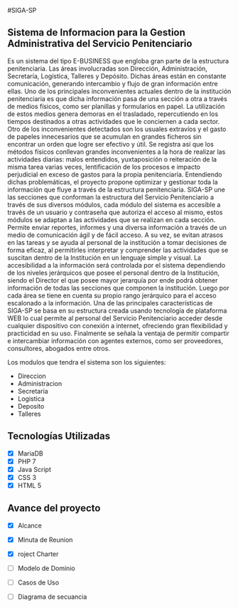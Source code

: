 #SIGA-SP
## Sistema de Informacion para la Gestion Administrativa del Servicio Penitenciario
Es un sistema del tipo E-BUSINESS que engloba gran parte de la estructura penitenciaria. Las áreas involucradas son Dirección, Administración, Secretaría, Logística, Talleres y Depósito. Dichas áreas están en constante comunicación, generando intercambio y flujo de gran información entre ellas. Uno de los principales inconvenientes actuales dentro de la institución penitenciaria es que dicha información pasa de una sección a otra a través de medios físicos, como ser planillas y formularios en papel. La utilización de estos medios genera demoras en el trasladado, repercutiendo en los tiempos destinados a otras actividades que le conciernen a cada sector. Otro de los inconvenientes detectados son los usuales extravíos y el gasto de papeles innecesarios que se acumulan en grandes ficheros sin encontrar un orden que logre ser efectivo y útil. Se registra así que los métodos físicos conllevan grandes inconvenientes a la hora de realizar las actividades diarias: malos entendidos, yuxtaposición o reiteración de la misma tarea varias veces, lentificación de los procesos e impacto perjudicial en exceso de gastos para la propia penitenciaría.
Entendiendo dichas problemáticas, el proyecto propone optimizar y gestionar toda la información que fluye a través de la estructura penitenciaria. SIGA-SP une las secciones que conforman la estructura del Servicio Penitenciario a través de sus diversos módulos, cada módulo del sistema es accesible a través de un usuario y contraseña que autoriza el acceso al mismo, estos módulos se adaptan a las actividades que se realizan en cada sección. Permite enviar reportes, informes y una diversa información a través de un medio de comunicación ágil y de fácil acceso. A su vez, se evitan atrasos en las tareas y se ayuda al personal de la institución a tomar decisiones de forma eficaz, al permitirles interpretar y comprender las actividades que se suscitan dentro de la Institución en un lenguaje simple y visual.
La accesibilidad a la información será controlada por el sistema dependiendo de los niveles jerárquicos que posee el personal dentro de la Institución, siendo el Director el que posee mayor jerarquía por ende podrá obtener información de todas las secciones que componen la institución. Luego por cada área se tiene en cuenta su propio rango jerárquico para el acceso escalonado a la información. 
Una de las principales características de SIGA-SP se basa en su estructura creada usando tecnología de plataforma WEB lo cual permite al personal del Servicio Penitenciario acceder desde cualquier dispositivo con conexión a internet, ofreciendo gran flexibilidad y practicidad en su uso. 
Finalmente se señala la ventaja de permitir compartir e intercambiar información con agentes externos, como ser proveedores, consultores, abogados entre otros.

Los modulos que tendra el sistema son los siguientes:
* Direccion
* Administracion
* Secretaria
* Logistica
* Deposito
* Talleres

## Tecnologías Utilizadas
- [x] MariaDB
- [x] PHP 7
- [x] Java Script
- [x] CSS 3
- [x] HTML 5

## Avance del proyecto
- [x] Alcance
- [x] Minuta de Reunion
- [x] roject Charter
- [ ] Modelo de Dominio
- [ ] Casos de Uso
- [ ] Diagrama de secuancia 


